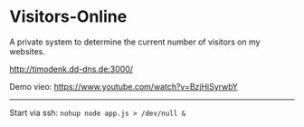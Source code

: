 # Visitors-Online
A private system to determine the current number of visitors on my websites.

http://timodenk.dd-dns.de:3000/

Demo vieo: https://www.youtube.com/watch?v=BzjHiSyrwbY

---

Start via ssh: `nohup node app.js > /dev/null &`
